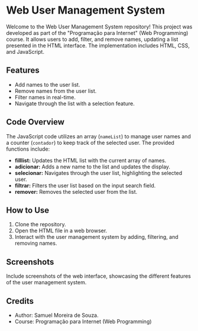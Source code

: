 # Web User Management System

Welcome to the Web User Management System repository! This project was developed as part of the "Programação para Internet" (Web Programming) course. It allows users to add, filter, and remove names, updating a list presented in the HTML interface. The implementation includes HTML, CSS, and JavaScript.

## Features
- Add names to the user list.
- Remove names from the user list.
- Filter names in real-time.
- Navigate through the list with a selection feature.

## Code Overview
The JavaScript code utilizes an array (`nameList`) to manage user names and a counter (`contador`) to keep track of the selected user. The provided functions include:

- **filllist:** Updates the HTML list with the current array of names.
- **adicionar:** Adds a new name to the list and updates the display.
- **selecionar:** Navigates through the user list, highlighting the selected user.
- **filtrar:** Filters the user list based on the input search field.
- **remover:** Removes the selected user from the list.

## How to Use
1. Clone the repository.
2. Open the HTML file in a web browser.
3. Interact with the user management system by adding, filtering, and removing names.

## Screenshots
Include screenshots of the web interface, showcasing the different features of the user management system.

## Credits
- Author: Samuel Moreira de Souza.
- Course: Programação para Internet (Web Programming)
